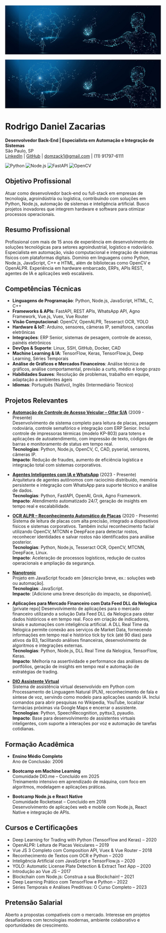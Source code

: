 
![Banner Rodrigo Zacarias](https://raw.githubusercontent.com/domzack/domzack/main/banner-ia.jpg)

<p align="center">
  <img src="https://raw.githubusercontent.com/domzack/domzack/main/banner-ia.jpg" alt="Banner Rodrigo Zacarias" width="600">
</p>

# Rodrigo Daniel Zacarias

**Desenvolvedor Back-End | Especialista em Automação e Integração de Sistemas**  
São Paulo, SP  
[LinkedIn](https://linkedin.com/in/domzack) | [GitHub](https://github.com/domzack) | domzack1@gmail.com | (11) 91797-6111  

![Python](https://img.shields.io/badge/Python-3776AB?style=flat&logo=python) ![Node.js](https://img.shields.io/badge/Node.js-339933?style=flat&logo=node.js) ![FastAPI](https://img.shields.io/badge/FastAPI-009688?style=flat&logo=fastapi) ![OpenCV](https://img.shields.io/badge/OpenCV-5C3EE8?style=flat&logo=opencv)

## Objetivo Profissional

Atuar como desenvolvedor back-end ou full-stack em empresas de tecnologia, agroindústria ou logística, contribuindo com soluções em Python, Node.js, automação de sistemas e inteligência artificial. Busco projetos inovadores que integrem hardware e software para otimizar processos operacionais.

## Resumo Profissional

Profissional com mais de 15 anos de experiência em desenvolvimento de soluções tecnológicas para setores agroindustrial, logístico e rodoviário. Especialista em automação, visão computacional e integração de sistemas físicos com plataformas digitais. Domínio em linguagens como Python, Node.js, JavaScript, C++ e HTML, além de bibliotecas como OpenCV e OpenALPR. Experiência em hardware embarcado, ERPs, APIs REST, agentes de IA e aplicações web escaláveis.

## Competências Técnicas

- **Linguagens de Programação**: Python, Node.js, JavaScript, HTML, C, C++  
- **Frameworks & APIs**: FastAPI, REST APIs, WhatsApp API, Agno Framework, Vue.js, Vuex, Vue Router  
- **Visão Computacional**: OpenCV, OpenALPR, Tesseract OCR, YOLO  
- **Hardware & IoT**: Arduino, sensores, câmeras IP, semáforos, cancelas eletrônicas  
- **Integrações**: ERP Senior, sistemas de pesagem, controle de acesso, painéis eletrônicos  
- **DevOps & Suporte**: Linux, SSH, GitHub, Docker, CAD  
- **Machine Learning & IA**: TensorFlow, Keras, TensorFlow.js, Deep Learning, Séries Temporais  
- **Análise de Gráficos e Mercados Financeiros**: Análise técnica de gráficos, análise comportamental, previsão a curto, médio e longo prazo  
- **Habilidades Suaves**: Resolução de problemas, trabalho em equipe, adaptação a ambientes ágeis  
- **Idiomas**: Português (Nativo), Inglês (Intermediário Técnico)  

## Projetos Relevantes

- **[Automação de Controle de Acesso Veicular – Olfar S/A](https://github.com/domzack/kiosk_printer_kp-803)** (2009 - Presente)  
  Desenvolvimento de sistema completo para leitura de placas, pesagem rodoviária, controle semafórico e integração com ERP Senior. Inclui controle de impressoras térmicas (modelo KP-803) para totens e aplicações de autoatendimento, com impressão de texto, códigos de barras e monitoramento de status em tempo real.  
  **Tecnologias**: Python, Node.js, OpenCV, C, CAD, pyserial, sensores, câmeras IP.  
  **Impacto**: Redução de fraudes, aumento de eficiência logística e integração total com sistemas corporativos.  

- **[Agentes Inteligentes com IA e WhatsApp](https://github.com/domzack/wpp-pyjs-worker)** (2023 - Presente)  
  Arquitetura de agentes autônomos com raciocínio distribuído, memória persistente e integração com WhatsApp para suporte técnico e análise de dados.  
  **Tecnologias**: Python, FastAPI, OpenAI, Grok, Agno Framework.  
  **Impacto**: Atendimento automatizado 24/7, geração de insights em tempo real e escalabilidade.  

- **[OCR ALPR – Reconhecimento Automático de Placas](https://github.com/domzack/zeeface)** (2020 - Presente)  
  Sistema de leitura de placas com alta precisão, integrado a dispositivos físicos e sistemas corporativos. Também inclui reconhecimento facial utilizando OpenCV, MTCNN e DeepFace para detectar rostos, reconhecer identidades e salvar rostos não identificados para análise posterior.  
  **Tecnologias**: Python, Node.js, Tesseract OCR, OpenCV, MTCNN, DeepFace, Linux.  
  **Impacto**: Aceleração de processos logísticos, redução de custos operacionais e ampliação da segurança.  

- **[Nanotronic](https://github.com/domzack/nanotronic)**  
  Projeto em JavaScript focado em [descrição breve, ex.: soluções web ou automação].  
  **Tecnologias**: JavaScript.  
  **Impacto**: [Adicione uma breve descrição do impacto, se disponível].  

- **Aplicações para Mercado Financeiro com Data Feed DLL da Nelogica**  [private repo]
  Desenvolvimento de aplicações para o mercado financeiro utilizando a solução Data Feed DLL da Nelogica para obter dados históricos e em tempo real. Foco em criação de indicadores, sinais e automações com inteligência artificial. A DLL Real Time da Nelogica permite conexão aos serviços de Market Data, fornecendo informações em tempo real e histórico tick by tick (até 90 dias) para ativos da B3, facilitando análises financeiras, desenvolvimento de algoritmos e integrações externas.  
  **Tecnologias**: Python, Node.js, DLL Real Time da Nelogica, TensorFlow, Keras.  
  **Impacto**: Melhoria na assertividade e performance das análises de portfólios, geração de insights em tempo real e automação de estratégias de trading.  

- **[DIO Assistente Virtual](https://github.com/domzack/dio-assistente-virtual)**  
  Sistema de assistência virtual desenvolvido em Python com Processamento de Linguagem Natural (PLN), reconhecimento de fala e síntese de voz, servindo como modelo para aplicações usando IA. Inclui comandos para abrir pesquisas no Wikipedia, YouTube, localizar farmácias próximas via Google Maps e encerrar o assistente.  
  **Tecnologias**: Python, SpeechRecognition, pyttsx3, pyaudio.  
  **Impacto**: Base para desenvolvimento de assistentes virtuais inteligentes, com suporte a interações por voz e automação de tarefas cotidianas.  

## Formação Acadêmica

- **Ensino Médio Completo**  
  Ano de Conclusão: 2006  

- **Bootcamp em Machine Learning**  
  Comunidade DIO.me – Concluído em 2025  
  Treinamento intensivo em aprendizado de máquina, com foco em algoritmos, modelagem e aplicações práticas.  

- **Bootcamp Node.js e React Native**  
  Comunidade Rocketseat – Concluído em 2018  
  Desenvolvimento de aplicações web e mobile com Node.js, React Native e integração de APIs.  

## Cursos e Certificações

- Deep Learning for Trading with Python (TensorFlow and Keras) – 2020  
- OpenALPR: Leitura de Placas Veiculares – 2019  
- Vue JS 3 Completo com Composition API, Vuex & Vue Router – 2018  
- Reconhecimento de Textos com OCR e Python – 2020  
- Inteligência Artificial com JavaScript e TensorFlow.js – 2020  
- YOLO: Automatic License Plate Detection & Extract Text App – 2020  
- Introdução ao Vue JS – 2017  
- Blockchain com Node.js: Construa a sua Blockchain! – 2021  
- Deep Learning Prático com TensorFlow e Python – 2022  
- Séries Temporais e Análises Preditivas: O Curso Completo – 2023  

## Pretensão Salarial

Aberto a propostas compatíveis com o mercado. Interesse em projetos desafiadores com tecnologias modernas, ambiente colaborativo e oportunidades de crescimento.